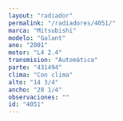```yaml
---
layout: "radiador"
permalink: "/radiadores/4051/"
marca: "Mitsubishi"
modelo: "Galant"
ano: "2001"
motor: "L4 2.4"
transmision: "Automática"
parte: "431494"
clima: "Con clima"
alto: "14 3/4"
ancho: "28 1/4"
observaciones: ""
id: "4051"
---
```


